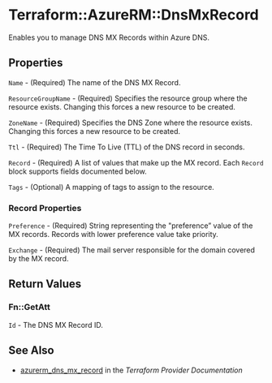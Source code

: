 # Terraform::AzureRM::DnsMxRecord

Enables you to manage DNS MX Records within Azure DNS.

## Properties

`Name` - (Required) The name of the DNS MX Record.

`ResourceGroupName` - (Required) Specifies the resource group where the resource exists. Changing this forces a new resource to be created.

`ZoneName` - (Required) Specifies the DNS Zone where the resource exists. Changing this forces a new resource to be created.

`Ttl` - (Required) The Time To Live (TTL) of the DNS record in seconds.

`Record` - (Required) A list of values that make up the MX record. Each `Record` block supports fields documented below.

`Tags` - (Optional) A mapping of tags to assign to the resource.

### Record Properties

`Preference` - (Required) String representing the "preference” value of the MX records. Records with lower preference value take priority.

`Exchange` - (Required) The mail server responsible for the domain covered by the MX record.


## Return Values

### Fn::GetAtt

`Id` - The DNS MX Record ID.

## See Also

* [azurerm_dns_mx_record](https://www.terraform.io/docs/providers/azurerm/r/dns_mx_record.html) in the _Terraform Provider Documentation_